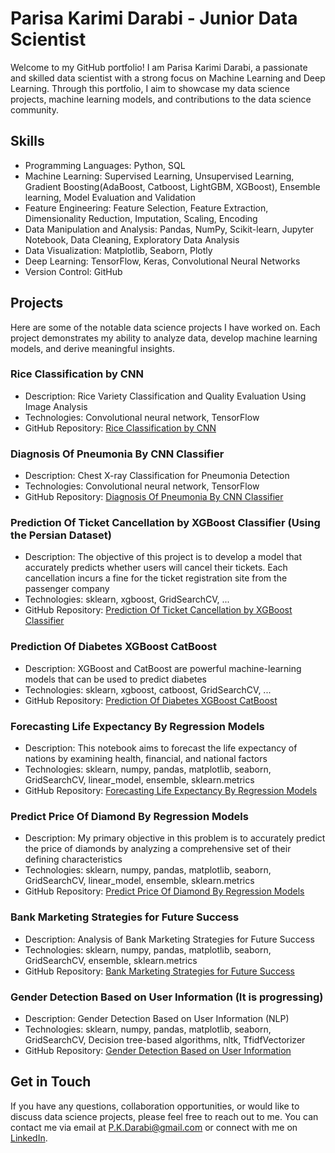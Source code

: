 # Parisa Karimi Darabi - Junior Data Scientist

Welcome to my GitHub portfolio! I am Parisa Karimi Darabi, a passionate and skilled data scientist with a strong focus on Machine Learning and Deep Learning. Through this portfolio, I aim to showcase my data science projects, machine learning models, and contributions to the data science community.

## Skills

- Programming Languages: Python, SQL
- Machine Learning: Supervised Learning, Unsupervised Learning, Gradient Boosting(AdaBoost, Catboost, LightGBM, XGBoost), Ensemble learning, Model Evaluation and Validation
- Feature Engineering: Feature Selection, Feature Extraction, Dimensionality Reduction, Imputation, Scaling, Encoding
- Data Manipulation and Analysis: Pandas, NumPy, Scikit-learn, Jupyter Notebook, Data Cleaning, Exploratory Data Analysis
- Data Visualization: Matplotlib, Seaborn, Plotly
- Deep Learning: TensorFlow, Keras, Convolutional Neural Networks
- Version Control: GitHub


## Projects

Here are some of the notable data science projects I have worked on. Each project demonstrates my ability to analyze data, develop machine learning models, and derive meaningful insights.

### Rice Classification by CNN

- Description: Rice Variety Classification and Quality Evaluation Using Image Analysis
- Technologies: Convolutional neural network, TensorFlow
- GitHub Repository: [Rice Classification by CNN](https://github.com/P-Darabi/Rice_Classification_By_CNN)

### Diagnosis Of Pneumonia By CNN Classifier

- Description: Chest X-ray Classification for Pneumonia Detection
- Technologies: Convolutional neural network, TensorFlow
- GitHub Repository: [Diagnosis Of Pneumonia By CNN Classifier](https://github.com/P-Darabi/Diagnosis_Of_Pneumonia_By_CNN_Classifier)

### Prediction Of Ticket Cancellation by XGBoost Classifier (Using the Persian Dataset)

- Description: The objective of this project is to develop a model that accurately predicts whether users will cancel their tickets. Each cancellation incurs a fine for the ticket registration site from the passenger company
- Technologies: sklearn, xgboost, GridSearchCV, ...
- GitHub Repository: [Prediction Of Ticket Cancellation by XGBoost Classifier](https://github.com/P-Darabi/Prediction_Of_Ticket_Cancellation_Acc_98/tree/main)

### Prediction Of Diabetes XGBoost CatBoost

- Description: XGBoost and CatBoost are powerful machine-learning models that can be used to predict diabetes
- Technologies: sklearn, xgboost, catboost, GridSearchCV, ...
- GitHub Repository: [Prediction Of Diabetes XGBoost CatBoost](https://github.com/P-Darabi/Prediction_Of_Diabetes_XGBoost_CatBoost)

### Forecasting Life Expectancy By Regression Models

- Description: This notebook aims to forecast the life expectancy of nations by examining health, financial, and national factors
- Technologies: sklearn, numpy, pandas, matplotlib, seaborn, GridSearchCV, linear_model, ensemble, sklearn.metrics
- GitHub Repository: [Forecasting Life Expectancy By Regression Models](https://github.com/P-Darabi/Forecasting_Life_Expectancy_By_Regression_Models)

### Predict Price Of Diamond By Regression Models

- Description: My primary objective in this problem is to accurately predict the price of diamonds by analyzing a comprehensive set of their defining characteristics
- Technologies: sklearn, numpy, pandas, matplotlib, seaborn, GridSearchCV, linear_model, ensemble, sklearn.metrics
- GitHub Repository: [Predict Price Of Diamond By Regression Models](https://github.com/P-Darabi/Predict_Price_Of_Diamond/tree/main)

### Bank Marketing Strategies for Future Success

- Description: Analysis of Bank Marketing Strategies for Future Success
- Technologies: sklearn, numpy, pandas, matplotlib, seaborn, GridSearchCV, ensemble, sklearn.metrics
- GitHub Repository: [Bank Marketing Strategies for Future Success](https://github.com/P-Darabi/Bank_Marketing_Strategies_for_Future_Success)
  
### Gender Detection Based on User Information (It is progressing)
- Description: Gender Detection Based on User Information (NLP)
- Technologies: sklearn, numpy, pandas, matplotlib, seaborn, GridSearchCV, Decision tree-based algorithms, nltk, TfidfVectorizer
- GitHub Repository: [Gender Detection Based on User Information](https://github.com/P-Darabi/Gender_Detection_Based_on_User_Information)

## Get in Touch

If you have any questions, collaboration opportunities, or would like to discuss data science projects, please feel free to reach out to me. You can contact me via email at P.K.Darabi@gmail.com or connect with me on [LinkedIn](www.linkedin.com/in/p-karimi-darabi).

